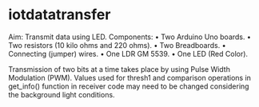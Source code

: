 # iotdatatransfer

Aim: Transmit data using LED.
Components:
•	Two Arduino Uno boards.
•	Two resistors (10 kilo ohms and 220 ohms).
•	Two Breadboards.
•	Connecting (jumper) wires.
•	One LDR GM 5539.
•	One LED (Red Color).

Transmission of two bits at a time takes place by using Pulse Width Modulation (PWM).
Values used for thresh1 and comparison operations in get_info() function in receiver code may need to be changed considering the background light conditions.
